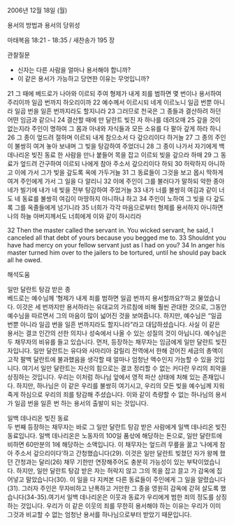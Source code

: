 2006년 12월 18일 (월)

용서의 방법과 용서의 당위성



마태복음 18:21 - 18:35 / 새찬송가 195 장


관찰질문
- 신자는 다른 사람을 얼마나 용서해야 합니까?
- 이 같은 용서가 가능하고 당연한 이유는 무엇입니까?

21 그 때에 베드로가 나아와 이르되 주여 형제가 내게 죄를 범하면 몇 번이나 용서하여 주리이까 일곱 번까지 하오리이까 22 예수께서 이르시되 네게 이르노니 일곱 번뿐 아니라 일곱 번을 일흔 번까지라도 할지니라 23 그러므로 천국은 그 종들과 결산하려 하던 어떤 임금과 같으니 24 결산할 때에 만 달란트 빚진 자 하나를 데려오매 25 갚을 것이 없는지라 주인이 명하여 그 몸과 아내와 자식들과 모든 소유를 다 팔아 갚게 하라 하니 26 그 종이 엎드려 절하며 이르되 내게 참으소서 다 갚으리이다 하거늘 27 그 종의 주인이 불쌍히 여겨 놓아 보내며 그 빚을 탕감하여 주었더니 28 그 종이 나가서 자기에게 백 데나리온 빚진 동료 한 사람을 만나 붙들어 목을 잡고 이르되 빚을 갚으라 하매 29 그 동료가 엎드려 간구하여 이르되 나에게 참아 주소서 갚으리이다 하되 30 허락하지 아니하고 이에 가서 그가 빚을 갚도록 옥에 가두거늘 31 그 동료들이 그것을 보고 몹시 딱하게 여겨 주인에게 가서 그 일을 다 알리니 32 이에 주인이 그를 불러다가 말하되 악한 종아 네가 빌기에 내가 네 빚을 전부 탕감하여 주었거늘 33 내가 너를 불쌍히 여김과 같이 너도 네 동료를 불쌍히 여김이 마땅하지 아니하냐 하고 34 주인이 노하여 그 빚을 다 갚도록 그를 옥졸들에게 넘기니라 35 너희가 각각 마음으로부터 형제를 용서하지 아니하면 나의 하늘 아버지께서도 너희에게 이와 같이 하시리라 

32  Then the master called the servant in. You wicked servant, he said, I canceled all that debt of yours because you begged me to. 33  Shouldnt you have had mercy on your fellow servant just as I had on you? 34  In anger his master turned him over to the jailers to be tortured, until he should pay back all he owed.

해석도움





일만 달란트 탕감 받은 종  
베드로는 예수님께 ‘형제가 내게 죄를 범하면 일곱 번까지 용서할까요?’하고 물었습니다. 이것은 세 번까지만 용서하라는 유대교의 가르침에 비해 훨씬 관대한 것으로, 그동안 예수님을 따르면서 그의 마음이 많이 넓어진 것을 보여줍니다. 하지만, 예수님은 “일곱 번뿐 아니라 일곱 번을 일흔 번까지라도 할지니라”라고 대답하셨습니다. 사실 이 같은 용서는 결코 인간의 선한 의지나 성숙에서 나올 수 있는 성질의 것이 아닙니다. 예수님은 두 채무자의 비유를 들고 있습니다. 먼저, 등장하는 채무자는 임금에게 일만 달란트 빚진 자입니다. 일만 달란트는 유다와 사마리아 갈릴리 전역에서 한해 걷어진 세금의 총액이 고작 팔백 달란트에 불과했음을 생각할 때 얼마나 엄청난 액수인지 가늠할 수 있을 것입니다. 여기서 일만 달란트는 자신의 힘으로는 결코 정리할 수 없는 커다란 우리의 죄악을 상징하는 것입니다. 우리는 이처럼 하나님 앞에서 영적 파산 상태에 처해 있는 존재입니다. 하지만, 하나님은 이 같은 우리를 불쌍히 여기시고, 우리의 모든 빚을 예수님께 지워 죽게 하심으로 우리의 죄를 탕감해 주셨습니다. 이와 같이 측량할 수 없는 하나님의 용서가 일곱 번을 일흔 번 하는 용서의 출발이 되는 것입니다.   

일백 데나리온 빚진 동료  
두 번째 등장하는 채무자는 바로 그 일만 달란트 탕감 받은 사람에게 일백 데나리온 빚진 동료입니다. 일백 데나리온은 노동자의 100일 품삯에 해당하는 돈으로, 일만 달란트에 비하면 60만분의 1에 해당하는 소액입니다. 이 채무자는 엎드려 무릎을 꿇고 ‘나에게 참아 주소서 갚으리이다’하고 간청했습니다(29). 이것은 일만 달란트 빚졌던 자가 왕께 했던 간청과는 달리(26) 채무 기한만 연장해주어도 충분히 가능성이 있는 부탁이었습니다. 하지만, 일만 달란트 탕감 받은 자는 허락지 않고 그의 목을 잡고 끌고 가 감옥에 집어넣고 말았습니다(30). 이 일을 다 지켜본 다른 동료들이 주인에게 그 일을 알렸습니다(31). 그러자 주인은 무자비하고 난폭하고 거만한 그 종을 영원히 감옥에 갇혀 살도록 했습니다(34-35).여기서 일백 데나리온은 이웃과 동료가 우리에게 범한 죄의 정도를 상징하는 것입니다. 우리가 이 같은 이웃의 죄를 무한히 용서해야 하는 이유는 우리가 이미 그것과 비교할 수 없는 엄청난 용서를 하나님으로부터 받았기 때문입니다.